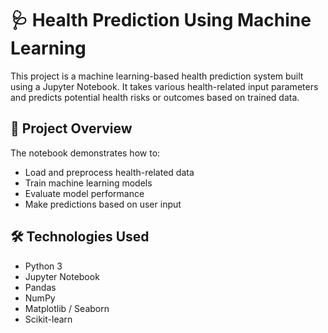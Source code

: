# 🩺 Health Prediction Using Machine Learning

This project is a machine learning-based health prediction system built using a Jupyter Notebook. It takes various health-related input parameters and predicts potential health risks or outcomes based on trained data.

## 📄 Project Overview

The notebook demonstrates how to:
- Load and preprocess health-related data
- Train machine learning models
- Evaluate model performance
- Make predictions based on user input

## 🛠️ Technologies Used

- Python 3
- Jupyter Notebook
- Pandas
- NumPy
- Matplotlib / Seaborn
- Scikit-learn

